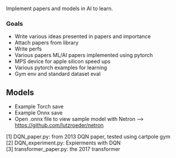 Implement papers and models in AI to learn. 

### Goals 
* Write various ideas presented in papers and importance
* Attach papers from library 
* Write perfs 
* Various papers ML/AI papers implemented using pytorch 
* MPS device for apple silicon speed ups
* Various pytorch examples for learning
* Gym env and standard dataset eval



## Models
* Example Torch save
* Example Onnx save
* Open .onnx file to view sample model with Netron --> https://github.com/lutzroeder/netron

[1] DQN_paper.py: from 2013 DQN paper, tested using cartpole gym   
[2] DQN_experiment.py: Expierments with DQN    
[3] transformer_paper.py: the 2017 transformer 
